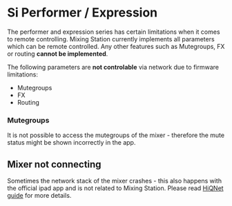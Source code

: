 # Si Performer / Expression

The performer and expression series has certain limitations when it comes to remote controlling.
Mixing Station currently implements all parameters which can be remote controlled. 
Any other features such as Mutegroups, FX or routing **cannot be implemented**.

The following parameters are **not controlable** via network due to firmware limitations:

- Mutegroups
- FX
- Routing

### Mutegroups
It is not possible to access the mutegroups of the mixer - therefore the mute status might be shown incorrectly in the app.

## Mixer not connecting
Sometimes the network stack of the mixer crashes - this also happens with the official ipad app and is not related to Mixing Station.
Please read [HiQNet guide](hiqnet.md) for more details.